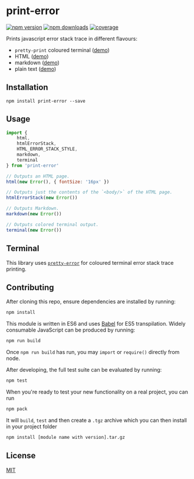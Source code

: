 # print-error

[![npm version](https://img.shields.io/npm/v/print-error.svg?style=flat-square)](https://www.npmjs.com/package/print-error)
[![npm downloads](https://img.shields.io/npm/dm/print-error.svg?style=flat-square)](https://www.npmjs.com/package/print-error)
[![coverage](https://img.shields.io/coveralls/catamphetamine/print-error/master.svg?style=flat-square)](https://coveralls.io/r/catamphetamine/print-error?branch=master)

Prints javascript error stack trace in different flavours:

 * `pretty-print` coloured terminal ([demo](https://github.com/AriaMinaei/pretty-error))
 * HTML ([demo](https://github.com/catamphetamine/print-error/tree/master/test/examples/error.html))
 * markdown ([demo](https://github.com/catamphetamine/print-error/tree/master/test/examples/error.md))
 * plain text ([demo](https://github.com/catamphetamine/print-error/tree/master/test/examples/error.txt))

## Installation

```
npm install print-error --save
```

## Usage

```js
import {
	html,
	htmlErrorStack,
	HTML_ERROR_STACK_STYLE,
	markdown,
	terminal
} from 'print-error'

// Outputs an HTML page.
html(new Error(), { fontSize: '16px' })

// Outputs just the contents of the `<body/>` of the HTML page.
htmlErrorStack(new Error())

// Outputs Markdown.
markdown(new Error())

// Outputs colored terminal output.
terminal(new Error())
```

## Terminal

This library uses [`pretty-error`](https://github.com/AriaMinaei/pretty-error) for coloured terminal error stack trace printing.

## Contributing

After cloning this repo, ensure dependencies are installed by running:

```sh
npm install
```

This module is written in ES6 and uses [Babel](http://babeljs.io/) for ES5
transpilation. Widely consumable JavaScript can be produced by running:

```sh
npm run build
```

Once `npm run build` has run, you may `import` or `require()` directly from
node.

After developing, the full test suite can be evaluated by running:

```sh
npm test
```

When you're ready to test your new functionality on a real project, you can run

```sh
npm pack
```

It will `build`, `test` and then create a `.tgz` archive which you can then install in your project folder

```sh
npm install [module name with version].tar.gz
```

## License

[MIT](LICENSE)